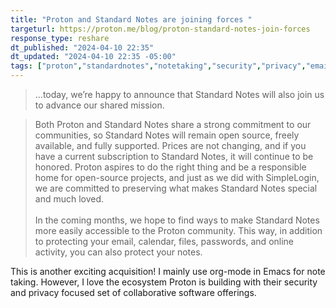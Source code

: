 ```yaml
---
title: "Proton and Standard Notes are joining forces "
targeturl: https://proton.me/blog/proton-standard-notes-join-forces
response_type: reshare
dt_published: "2024-04-10 22:35"
dt_updated: "2024-04-10 22:35 -05:00"
tags: ["proton","standardnotes","notetaking","security","privacy","email","notes"]
---
```


> ...today, we’re happy to announce that Standard Notes will also join us to advance our shared mission.

> Both Proton and Standard Notes share a strong commitment to our communities, so Standard Notes will remain open source, freely available, and fully supported. Prices are not changing, and if you have a current subscription to Standard Notes, it will continue to be honored. Proton aspires to do the right thing and be a responsible home for open-source projects, and just as we did with SimpleLogin, we are committed to preserving what makes Standard Notes special and much loved.  
> <br>
> In the coming months, we hope to find ways to make Standard Notes more easily accessible to the Proton community. This way, in addition to protecting your email, calendar, files, passwords, and online activity, you can also protect your notes.

This is another exciting acquisition! I mainly use org-mode in Emacs for note taking. However, I love the ecosystem Proton is building with their security and privacy focused set of collaborative software offerings. 